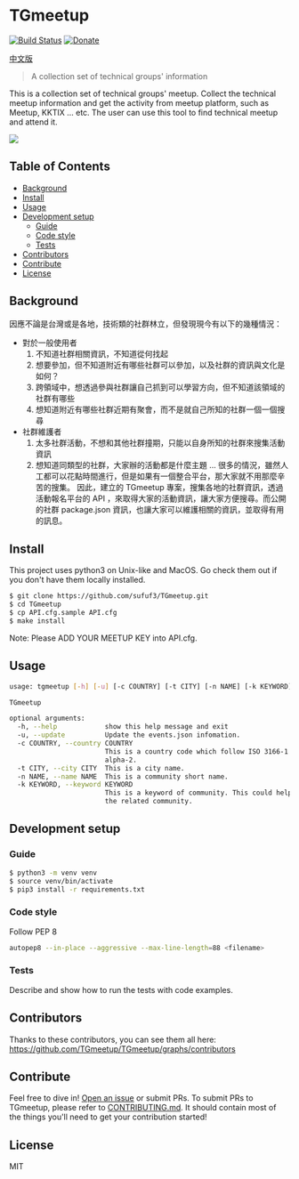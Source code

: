 # TGmeetup

[![Build Status](https://travis-ci.org/TGmeetup/TGmeetup.svg?branch=master)](https://travis-ci.org/TGmeetup/TGmeetup)
[![Donate](https://img.shields.io/badge/Donate-PayPal-green.svg)](https://www.paypal.me/tgmeetup/5)

[中文版](documents/README_zh-tw.md)

> A collection set of technical groups' information

This is a collection set of technical groups' meetup. Collect the technical meetup information and get the activity from meetup platform, such as Meetup, KKTIX ... etc. The user can use this tool to find technical meetup and attend it.

![](header.png)

## Table of Contents

- [Background](#background)
- [Install](#install)
- [Usage](#usage)
- [Development setup](#development-setup)
    - [Guide](#guide)
    - [Code style](#code-style)
    - [Tests](#tests)
- [Contributors](#contributors)
- [Contribute](#contribute)
- [License](#license)


## Background
因應不論是台灣或是各地，技術類的社群林立，但發現現今有以下的幾種情況：
- 對於一般使用者
   1. 不知道社群相關資訊，不知道從何找起
   2. 想要參加，但不知道附近有哪些社群可以參加，以及社群的資訊與文化是如何？
   3. 跨領域中，想透過參與社群讓自己抓到可以學習方向，但不知道該領域的社群有哪些
   4. 想知道附近有哪些社群近期有聚會，而不是就自己所知的社群一個一個搜尋
- 社群維護者
   1. 太多社群活動，不想和其他社群撞期，只能以自身所知的社群來搜集活動資訊
   2. 想知道同類型的社群，大家辦的活動都是什麼主題
...
很多的情況，雖然人工都可以花點時間進行，但是如果有一個整合平台，那大家就不用那麼辛苦的搜集。
因此，建立的 TGmeetup 專案，搜集各地的社群資訊，透過活動報名平台的 API ，來取得大家的活動資訊，讓大家方便搜尋。而公開的社群 package.json 資訊，也讓大家可以維護相關的資訊，並取得有用的訊息。

## Install
This project uses python3 on Unix-like and MacOS. Go check them out if you don't have them locally installed.
```sh
$ git clone https://github.com/sufuf3/TGmeetup.git
$ cd TGmeetup
$ cp API.cfg.sample API.cfg
$ make install
```
Note: Please ADD YOUR MEETUP KEY into API.cfg.

## Usage
```sh
usage: tgmeetup [-h] [-u] [-c COUNTRY] [-t CITY] [-n NAME] [-k KEYWORD]

TGmeetup

optional arguments:
  -h, --help            show this help message and exit
  -u, --update          Update the events.json infomation.
  -c COUNTRY, --country COUNTRY
                        This is a country code which follow ISO 3166-1
                        alpha-2.
  -t CITY, --city CITY  This is a city name.
  -n NAME, --name NAME  This is a community short name.
  -k KEYWORD, --keyword KEYWORD
                        This is a keyword of community. This could help find
                        the related community.
```

## Development setup

### Guide
```sh
$ python3 -m venv venv
$ source venv/bin/activate
$ pip3 install -r requirements.txt
```

### Code style
Follow PEP 8
```sh
autopep8 --in-place --aggressive --max-line-length=88 <filename>
```

### Tests
Describe and show how to run the tests with code examples.

## Contributors
Thanks to these contributors, you can see them all here: https://github.com/TGmeetup/TGmeetup/graphs/contributors

## Contribute
Feel free to dive in! [Open an issue](https://github.com/RichardLitt/standard-readme/issues/new) or submit PRs.
To submit PRs to TGmeetup, please refer to [CONTRIBUTING.md](CONTRIBUTING.md). It should contain most of the things you'll need to get your contribution started!


## License
MIT
